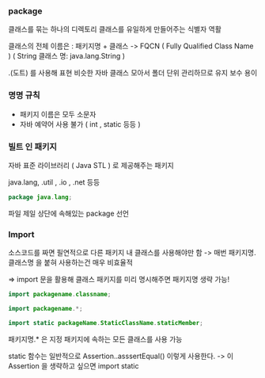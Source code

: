### package

클래스를 묶는 하나의 디렉토리
클래스를 유일하게 만들어주는 식별자 역활

클래스의 전체 이름은 : 패키지명 + 클래스
-> FQCN ( Fully Qualified Class Name )
( String 클래스 명: java.lang.String )

.(도트) 를 사용해 표현
비슷한 자바 클래스 모아서 폴더 단위 관리하므로 유지 보수 용이

### 명명 규칙

- 패키지 이름은 모두 소문자
- 자바 예약어 사용 불가 ( int , static 등등 )

### 빌트 인 패키지

자바 표준 라이브러리 ( Java STL ) 로 제공해주는 패키지

java.lang, .util , .io , .net 등등
```java
package java.lang;
```

파일 제일 상단에 속해있는 package 선언

### Import 

소스코드를 짜면 필연적으로 다른 패키지 내 클래스를 사용해야만 함
-> 매번 패키지명.클래스명 을 붙혀 사용하는건 매우 비효율적 

=> import 문을 활용해 클래스 패키지를 미리 명시해주면 패키지명 생략 가능!

```java
import packagename.classname;

import packagename.*;

import static packageName.StaticClassName.staticMember;
```

패키지명.* 은 지정 패키지에 속하는 모든 클래스를 사용 가능

static 함수는 일반적으로 Assertion..asssertEqual() 이렇게 사용한다.
-> 이 Assertion 을 생략하고 싶으면 import static

